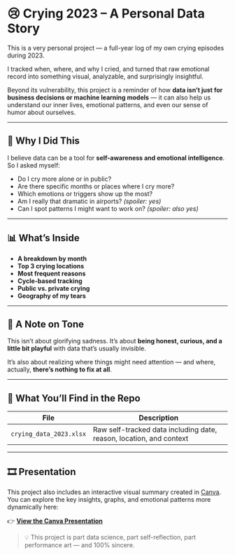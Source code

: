 # 😢 Crying 2023 – A Personal Data Story

This is a very personal project — a full-year log of my own crying episodes during 2023.

I tracked when, where, and why I cried, and turned that raw emotional record into something visual, analyzable, and surprisingly insightful.

Beyond its vulnerability, this project is a reminder of how **data isn’t just for business decisions or machine learning models** — it can also help us understand our inner lives, emotional patterns, and even our sense of humor about ourselves.

---

## 🧠 Why I Did This

I believe data can be a tool for **self-awareness and emotional intelligence**.  
So I asked myself:

- Do I cry more alone or in public?  
- Are there specific months or places where I cry more?  
- Which emotions or triggers show up the most?  
- Am I really that dramatic in airports? *(spoiler: yes)*  
- Can I spot patterns I might want to work on? *(spoiler: also yes)*

---

## 📊 What’s Inside

- **A breakdown by month** 
- **Top 3 crying locations**
- **Most frequent reasons**
- **Cycle-based tracking**   
- **Public vs. private crying**  
- **Geography of my tears**

---

## 📝 A Note on Tone

This isn’t about glorifying sadness. It’s about **being honest, curious, and a little bit playful** with data that’s usually invisible.

It’s also about realizing where things might need attention — and where, actually, **there’s nothing to fix at all**.

---

## 🔎 What You’ll Find in the Repo

| File | Description |
|------|-------------|
| `crying_data_2023.xlsx` | Raw self-tracked data including date, reason, location, and context |

---
## 🎞️ Presentation

This project also includes an interactive visual summary created in [Canva](https://www.canva.com/).  
You can explore the key insights, graphs, and emotional patterns more dynamically here:

👉 [**View the Canva Presentation**](https://www.canva.com/design/DAF29gOQNFI/zkmNIwbO98RIXaK_rTzywA/view?utm_content=DAF29gOQNFI&utm_campaign=designshare&utm_medium=link2&utm_source=uniquelinks&utlId=hc2f341a1a6#1)


> 💡 This project is part data science, part self-reflection, part performance art — and 100% sincere.

